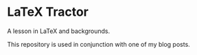 # LaTeX Tractor

A lesson in LaTeX and backgrounds.

This repository is used in conjunction with one of my blog posts.
